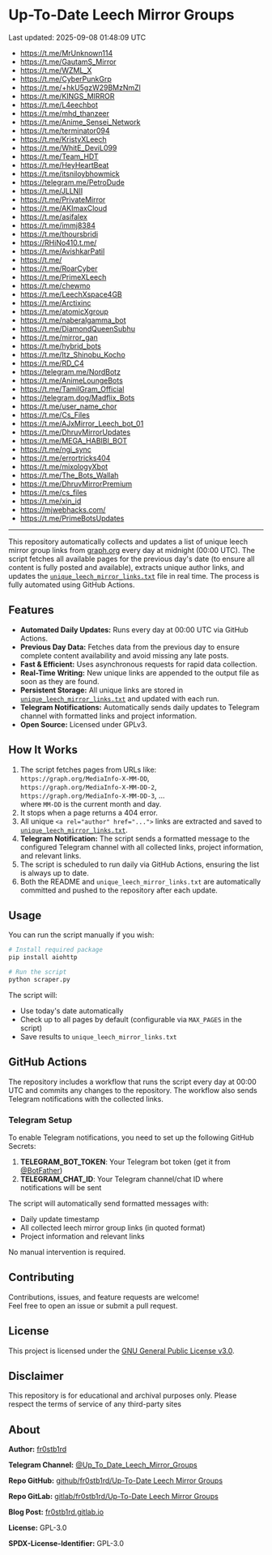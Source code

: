 # Up-To-Date Leech Mirror Groups

Last updated: 2025-09-08 01:48:09 UTC

- https://t.me/MrUnknown114
- https://t.me/GautamS_Mirror
- https://t.me/WZML_X
- https://t.me/CyberPunkGrp
- https://t.me/+hkU5gzW29BMzNmZl
- https://t.me/KINGS_MIRROR
- https://t.me/L4eechbot
- https://t.me/mhd_thanzeer
- https://t.me/Anime_Sensei_Network
- https://t.me/terminator094
- https://t.me/KristyXLeech
- https://t.me/WhitE_DeviL099
- https://t.me/Team_HDT
- https://t.me/HeyHeartBeat
- https://t.me/itsniloybhowmick
- https://telegram.me/PetroDude
- https://t.me/JLLNII
- https://t.me/PrivateMirror
- https://t.me/AKImaxCloud
- https://t.me/asifalex
- https://t.me/immj8384
- https://t.me/thoursbridi
- https://RHiNo410.t.me/
- https://t.me/AvishkarPatil
- https://t.me/
- https://t.me/RoarCyber
- https://t.me/PrimeXLeech
- https://t.me/chewmo
- https://t.me/LeechXspace4GB
- https://t.me/Arctixinc
- https://t.me/atomicXgroup
- https://t.me/naberalgamma_bot
- https://t.me/DiamondQueenSubhu
- https://t.me/mirror_gan
- https://t.me/hybrid_bots
- https://t.me/Itz_Shinobu_Kocho
- https://t.me/RD_C4
- https://telegram.me/NordBotz
- https://t.me/AnimeLoungeBots
- https://t.me/TamilGram_Official
- https://telegram.dog/Madflix_Bots
- https://t.me/user_name_chor
- https://t.me/Cs_Files
- https://t.me/AJxMirror_Leech_bot_01
- https://t.me/DhruvMirrorUpdates
- https://t.me/MEGA_HABIBI_BOT
- https://t.me/ngi_sync
- https://t.me/errortricks404
- https://t.me/mixologyXbot
- https://t.me/The_Bots_Wallah
- https://t.me/DhruvMirrorPremium
- https://t.me/cs_files
- https://t.me/xin_id
- https://mjwebhacks.com/
- https://t.me/PrimeBotsUpdates

---

This repository automatically collects and updates a list of unique leech mirror group links from [graph.org](https://graph.org) every day at midnight (00:00 UTC). The script fetches all available pages for the previous day's date (to ensure all content is fully posted and available), extracts unique author links, and updates the [`unique_leech_mirror_links.txt`](unique_leech_mirror_links.txt) file in real time. The process is fully automated using GitHub Actions.

## Features

- **Automated Daily Updates:** Runs every day at 00:00 UTC via GitHub Actions.
- **Previous Day Data:** Fetches data from the previous day to ensure complete content availability and avoid missing any late posts.
- **Fast & Efficient:** Uses asynchronous requests for rapid data collection.
- **Real-Time Writing:** New unique links are appended to the output file as soon as they are found.
- **Persistent Storage:** All unique links are stored in [`unique_leech_mirror_links.txt`](unique_leech_mirror_links.txt) and updated with each run.
- **Telegram Notifications:** Automatically sends daily updates to Telegram channel with formatted links and project information.
- **Open Source:** Licensed under GPLv3.

## How It Works

1. The script fetches pages from URLs like:  
   `https://graph.org/MediaInfo-X-MM-DD`,  
   `https://graph.org/MediaInfo-X-MM-DD-2`,  
   `https://graph.org/MediaInfo-X-MM-DD-3`, ...  
   where `MM-DD` is the current month and day.
2. It stops when a page returns a 404 error.
3. All unique `<a rel="author" href="...">` links are extracted and saved to [`unique_leech_mirror_links.txt`](unique_leech_mirror_links.txt).
4. **Telegram Notification:** The script sends a formatted message to the configured Telegram channel with all collected links, project information, and relevant links.
5. The script is scheduled to run daily via GitHub Actions, ensuring the list is always up to date.
6. Both the README and `unique_leech_mirror_links.txt` are automatically committed and pushed to the repository after each update.

## Usage

You can run the script manually if you wish:

```bash
# Install required package
pip install aiohttp

# Run the script
python scraper.py
```

The script will:
- Use today's date automatically
- Check up to all pages by default (configurable via `MAX_PAGES` in the script)
- Save results to `unique_leech_mirror_links.txt`

## GitHub Actions

The repository includes a workflow that runs the script every day at 00:00 UTC and commits any changes to the repository. The workflow also sends Telegram notifications with the collected links.

### Telegram Setup

To enable Telegram notifications, you need to set up the following GitHub Secrets:

1. **TELEGRAM_BOT_TOKEN**: Your Telegram bot token (get it from [@BotFather](https://t.me/botfather))
2. **TELEGRAM_CHAT_ID**: Your Telegram channel/chat ID where notifications will be sent

The script will automatically send formatted messages with:
- Daily update timestamp
- All collected leech mirror group links (in quoted format)
- Project information and relevant links

No manual intervention is required.

## Contributing

Contributions, issues, and feature requests are welcome!  
Feel free to open an issue or submit a pull request.

## License

This project is licensed under the [GNU General Public License v3.0](LICENSE).

## Disclaimer
This repository is for educational and archival purposes only. Please respect the terms of service of any third-party sites

## About

**Author:** [fr0stb1rd](https://fr0stb1rd.gitlab.io/) 

**Telegram Channel:** [@Up_To_Date_Leech_Mirror_Groups](https://t.me/Up_To_Date_Leech_Mirror_Groups)

**Repo GitHub:** [github/fr0stb1rd/Up-To-Date Leech Mirror Groups](https://github.com/b1rdfr0st/Up-To-Date-Leech-Mirror-Groups)

**Repo GitLab:** [gitlab/fr0stb1rd/Up-To-Date Leech Mirror Groups](https://gitlab.com/fr0stb1rd/up-to-date-leech-mirror-groups)

**Blog Post:**  [fr0stb1rd.gitlab.io](https://fr0stb1rd.gitlab.io/posts/up-to-date-leech-mirror-groups-automatic-telegram-group-link-collector/)

**License:** GPL-3.0

**SPDX-License-Identifier:** GPL-3.0
